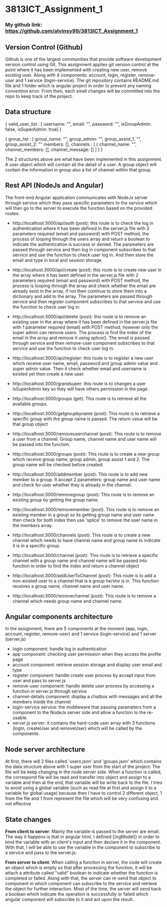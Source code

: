 # 3813ICT_Assignment_1

### My github link: https://github.com/alvinsy99/3813ICT_Assignment_1
## Version Control (Github)
Github is one of the largest communities that provide software development version control using Git.
This assignment applies git version control at the point where it has been implemented with creating new user, remove existing user. 
Along with 4 components: account, login, register, remove-user and 1 service (login-service).
The git repository contains README.md file and 1 folder which is angular project in order to prevent any naming convention error.
From then, each small changes will be committed into the repo to keep track of the project.


## Data structure
{ valid_user_list : [
                      username: "",
                      email: "",
                      password: "",
                      isGroupAdmin: false,
                      isSuperAdmin: true] }

{ group_list : [
                  group_name: "",
                  group_admin: "",
                  group_assist_1: "",
                  group_assist_2: ""
                  members: [],
                  channels : [
                                { channel_name: "",
                                  channel_members: [],
                                  channel_message: []
                             ]
                  ] }
                  
The 2 structures above are what have been implemented in this assignment. A user object which will contain all the detail of a user. A group object will contain the information in group also a list of channel within that group.

## Rest API (NodeJs and Angular)
The front-end Angular application communicates with NodeJs server through service which they pass specific parameters to the service which will then go to the server to execute the function based on the provided routes:

+ http://localhost:3000/api/auth (post): this route is to check the log in authentication where it has been defined in the server.js file with 2 parameters required (email and password) with POST method, the process of looping through the users array and return a boolean to indicate the authentication is success or denied. The parameters are passed through service and then log in component subscribes to that service and use the function to check user log in. And then store the email and type in local and session storage.
+ http://locahost:3000/api/create (post): this route is to create new user in the array where it has been defined in the server.js file with 2 parameters required (email and password) with POST method, the process is looping through the array and check whether the email are already exist in the array, if not then continue to store them into a dictionary and add to the array. The parameters are passed through service and then register component subscribes to that service and use the function to check user log in.
+ http://localhost:3000/api/delete (post): this route is to remove an existing user in the array where it has been defined in the server.js file with 1 parameter required (email) with POST method, however only the super admin can remove users. The process is find the index of the email in the array and remove it using splice(). The email is passed through service and then remove-user component subscribes to that service and use the function to check user log in.
+ http://localhost:3000/api/register: this route is to register a new user which receive user name, email, password and group admin value and super admin value. Then it check whether email and username is existed yet then create a new user.
+ http://localhost:3000/grandsuper: this route is to changes a user isSuperAdmin key so they will have others permission in the page.

+ http://localhost:3000/groups (get): This route is to retrieve all the available groups.
+ http://localhost:3000/getgroupbyname (post): This route is to retrieve a specific group with the group name is passed. The return value will be that group object
+ http://localhost:3000/removeuserchannel (post): This route is to remove a user from a channel. Group name, channel name and user name will be passed into the function.
+ http://localhost:3000/groups (post): This route is to create a new group which receive group name, group admin, group assist 1 and 2. The group name will be checked before created.
+ http://localhost:3000/addmember (post): This route is to add new member to a group. It accept 2 parameters: group name and user name and check for user whether they is already in the channel.
+ http://localhost:3000/removegroup (post): This route is to remove an existing group by getting the group name.
+ http://localhost:3000/removemember (post): This route is to remove an existing member in a group so its getting group name and user name then check for both index then use 'splice' to remove the user name in the members array.

+ http://localhost:3000/channels (post): This route is to create a new channel which needs to have channel name and group name to indicate it is in a specific group.
+ http://localhost:3000/channel (post): This route is to retrieve a specific channel with a group name and channel name will be passed into function in order to find the index and return a channel object
+ http://localhost:3000/addUserToChannel (post): This route is to add a non-existed user to a channel that is a group he/she is in. This function receives a group name, channel name and user name.
+ http://localhost:3000/removechannel (post): This route is to remove a channel which needs group name and channel name.

## Angular components architecture
In the assignment, there are 5 components at the moment (app, login, account, register, remove-user) and 1 service (login-service) and 1 server (server.js)
+ login component: handle log in authentication 
+ app component: checking user permission when they access the profile page
+ account component: retrieve session storage and display user email and type
+ register component: handle create user process by accept input from user and pass to server.js
+ remove-user component: handle delete user process by accessing a function in server.js through service
+ channel-details component: display a chatbox with messages and all the members inside the channel
+ login-service service: the middleware that passing parameters from a component to the NodeJs server side and allow a function to the re-usable.
+ server.js server: it contains the hard-code user array with 3 functions (logIn, createUser and removeUser) which will be called by the components.

## Node server architecture
At first, there will 2 files called 'users.json' and 'groups.json' which contains the data structure above with 1 super user from the start of the project.
The file will be keep changing in the node server side. When a function is called, the correspond file will be read and transfer into object and assign to a variable and then at the end, that variable will be write back to the file. 
I tries to avoid using a global variable (such as read file at first and assign it to a variable for global usage) because then I have to control 2 different object, 1 from the file and 1 from represent the file which will be very confusing and not effective

## State changes
**From client to server**: Mainly the variable is passed to the server are email. The way it happens is that in angular html, I defined [(ngModel]) in order to bind the variable with an client's input and then declare it in the component. With that, I will be able to use the variable in the component to subscribe to a service and pass to the server.js. 

**From server to client**: When calling a function in server, the code will create an object which is empty so that after processing the function, it will be attach a attribute called "valid" boolean to indicate whether the function is completed or failed. Along with that, the server can re-send that object to component in which component can subscribe to the service and retrieve the object for further interaction. Most of the time, the server will send back a boolean which indicate the operation is successfully or failed which angular component will subscribe to it and act upon the result.

